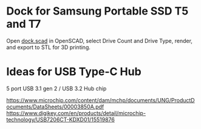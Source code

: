# Dock for Samsung Portable SSD T5 and T7

Open [dock.scad](dock.scad) in OpenSCAD, select Drive Count and Drive Type, render, and export to STL for 3D printing.

# Ideas for USB Type-C Hub

5 port USB 3.1 gen 2 / USB 3.2 Hub chip

https://www.microchip.com/content/dam/mchp/documents/UNG/ProductDocuments/DataSheets/00003850A.pdf
https://www.digikey.com/en/products/detail/microchip-technology/USB7206CT-KDXD01/15519876